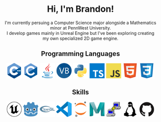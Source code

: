 <h1 align="center">Hi, I'm Brandon!</h1>
<p align="center">
  I'm currently persuing a Computer Science major alongside a Mathematics minor at PennWest University. <br>
  I develop games mainly in Unreal Engine but I've been exploring creating my own specialized 2D game engine. <br>
</p>

<h2 align="center">Programming Languages</h2>
<p align="center">
  <img height="50em" width="50em" src="https://github.com/devicons/devicon/blob/master/icons/cplusplus/cplusplus-original.svg"/>
  <img height="50em" width="50em" src="https://github.com/devicons/devicon/blob/master/icons/c/c-original.svg"/>
  <img height="50em" width="50em" src="https://github.com/devicons/devicon/blob/master/icons/java/java-original.svg"/>
  <img height="50em" width="50em" src="https://github.com/devicons/devicon/blob/master/icons/visualbasic/visualbasic-original.svg"/>
  <img height="50em" width="50em" src="https://github.com/devicons/devicon/blob/master/icons/python/python-original.svg"/>
  <img height="50em" width="50em" src="https://github.com/devicons/devicon/blob/master/icons/typescript/typescript-original.svg"/>
  <img height="50em" width="50em" src="https://github.com/devicons/devicon/blob/master/icons/javascript/javascript-original.svg"/>
  <img height="50em" width="50em" src="https://github.com/devicons/devicon/blob/master/icons/html5/html5-original.svg"/>
  <img height="50em" width="50em" src="https://github.com/devicons/devicon/blob/master/icons/css3/css3-original.svg"/>
</p>

<h2 align="center">Skills</h2>
<p align="center">
  <img height="50em" width="50em" src="https://github.com/devicons/devicon/blob/master/icons/unrealengine/unrealengine-original.svg"/>
  <img height="50em" width="50em" src="https://github.com/devicons/devicon/blob/master/icons/godot/godot-original.svg"/>
  <img height="50em" width="50em" src="https://github.com/devicons/devicon/blob/master/icons/opengl/opengl-original.svg"/>
  <img height="50em" width="50em" src="https://github.com/devicons/devicon/blob/master/icons/vscode/vscode-original.svg"/>
  <img height="50em" width="50em" src="https://github.com/devicons/devicon/blob/master/icons/jupyter/jupyter-original.svg"/>
  <img height="50em" width="50em" src="https://github.com/devicons/devicon/blob/master/icons/maya/maya-original.svg"/>
  <img height="50em" width="50em" src="https://github.com/devicons/devicon/blob/master/icons/putty/putty-original.svg"/>
  <img height="50em" width="50em" src="https://github.com/devicons/devicon/blob/master/icons/linux/linux-plain.svg"/>
  <img height="50em" width="50em" src="https://github.com/devicons/devicon/blob/master/icons/github/github-original.svg"/>
</p>
<!--
<h2 align="center">My GitHub Stats</h2>
<p align="center">
  <img src="https://github-readme-stats.vercel.app/api?username=Bwright257&show_icons=true&theme=dracula"/>
</p>
<p align="center">
  <img src="https://github-readme-stats.vercel.app/api/top-langs/?username=Bwright257&layout=compact&theme=dracula"/>
</p>
-->
